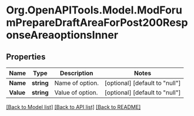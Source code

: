 # Org.OpenAPITools.Model.ModForumPrepareDraftAreaForPost200ResponseAreaoptionsInner

## Properties

Name | Type | Description | Notes
------------ | ------------- | ------------- | -------------
**Name** | **string** | Name of option. | [optional] [default to "null"]
**Value** | **string** | Value of option. | [optional] [default to "null"]

[[Back to Model list]](../README.md#documentation-for-models) [[Back to API list]](../README.md#documentation-for-api-endpoints) [[Back to README]](../README.md)


